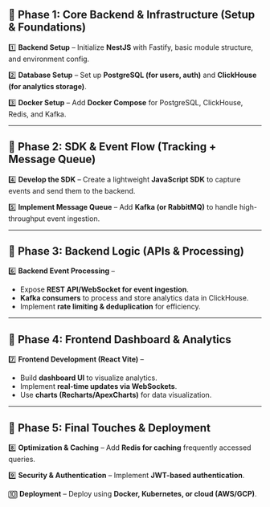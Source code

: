 ## **🔹 Phase 1: Core Backend & Infrastructure (Setup & Foundations)**

1️⃣ **Backend Setup** – Initialize **NestJS** with Fastify, basic module structure, and environment config.

2️⃣ **Database Setup** – Set up **PostgreSQL (for users, auth)** and **ClickHouse (for analytics storage)**.

3️⃣ **Docker Setup** – Add **Docker Compose** for PostgreSQL, ClickHouse, Redis, and Kafka.

---

## **🔹 Phase 2: SDK & Event Flow (Tracking + Message Queue)**

4️⃣ **Develop the SDK** – Create a lightweight **JavaScript SDK** to capture events and send them to the backend.

5️⃣ **Implement Message Queue** – Add **Kafka (or RabbitMQ)** to handle high-throughput event ingestion.

---

## **🔹 Phase 3: Backend Logic (APIs & Processing)**

6️⃣ **Backend Event Processing** –

- Expose **REST API/WebSocket for event ingestion**.
- **Kafka consumers** to process and store analytics data in ClickHouse.
- Implement **rate limiting & deduplication** for efficiency.

---

## **🔹 Phase 4: Frontend Dashboard & Analytics**

7️⃣ **Frontend Development (React Vite)** –

- Build **dashboard UI** to visualize analytics.
- Implement **real-time updates via WebSockets**.
- Use **charts (Recharts/ApexCharts)** for data visualization.

---

## **🔹 Phase 5: Final Touches & Deployment**

8️⃣ **Optimization & Caching** – Add **Redis for caching** frequently accessed queries.

9️⃣ **Security & Authentication** – Implement **JWT-based authentication**.

🔟 **Deployment** – Deploy using **Docker, Kubernetes, or cloud (AWS/GCP)**.